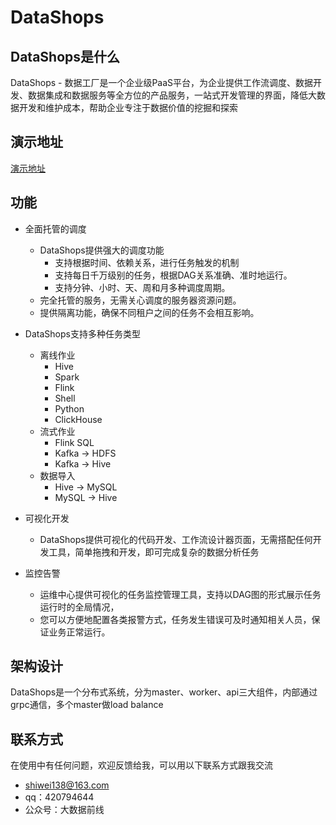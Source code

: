 # DataShops

## DataShops是什么
DataShops - 数据工厂是一个企业级PaaS平台，为企业提供工作流调度、数据开发、数据集成和数据服务等全方位的产品服务，一站式开发管理的界面，降低大数据开发和维护成本，帮助企业专注于数据价值的挖掘和探索
## 演示地址
[演示地址](https://demo.datashops.cn)

## 功能
* 全面托管的调度
  * DataShops提供强大的调度功能
    * 支持根据时间、依赖关系，进行任务触发的机制
    * 支持每日千万级别的任务，根据DAG关系准确、准时地运行。
    * 支持分钟、小时、天、周和月多种调度周期。
  * 完全托管的服务，无需关心调度的服务器资源问题。
  * 提供隔离功能，确保不同租户之间的任务不会相互影响。
* DataShops支持多种任务类型
  * 离线作业
    * Hive
    * Spark
    * Flink
    * Shell
    * Python
    * ClickHouse
  * 流式作业
    * Flink SQL
    * Kafka -> HDFS
    * Kafka -> Hive
  * 数据导入
    * Hive -> MySQL
    * MySQL -> Hive
* 可视化开发
  * DataShops提供可视化的代码开发、工作流设计器页面，无需搭配任何开发工具，简单拖拽和开发，即可完成复杂的数据分析任务

* 监控告警
  * 运维中心提供可视化的任务监控管理工具，支持以DAG图的形式展示任务运行时的全局情况，
  * 您可以方便地配置各类报警方式，任务发生错误可及时通知相关人员，保证业务正常运行。

## 架构设计
DataShops是一个分布式系统，分为master、worker、api三大组件，内部通过grpc通信，多个master做load balance
## 联系方式
在使用中有任何问题，欢迎反馈给我，可以用以下联系方式跟我交流

* shiwei138@163.com
* qq：420794644
* 公众号：大数据前线
